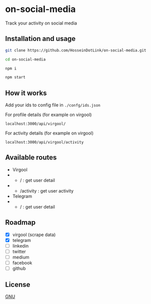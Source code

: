 # on-social-media

Track your activity on social media


## Installation and usage


```bash
git clone https://github.com/HosseinDotLink/on-social-media.git

cd on-social-media

npm i

npm start
```

## How it works
Add your ids to config file in ```./confg/ids.json```

For profile details (for example on virgool)
```http
localhost:3000/api/virgool/
```
For activity details (for example on virgool)
```http
localhost:3000/api/virgool/activity
```
## Available routes
- Virgool
- - /     : get user detail
- - /activity    : get user activity
- Telegram
- - /     : get user detail

## Roadmap
- [x] virgool (scrape data)
- [x] telegram
- [ ] linkedin
- [ ] twitter
- [ ] medium
- [ ] facebook
- [ ] github

## License
[GNU](https://github.com/HosseinDotLink/on-social-media/blob/main/LICENSE)
